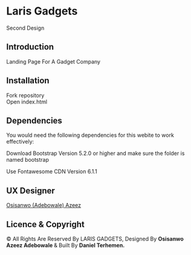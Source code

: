 # Laris Gadgets

Second Design

## Introduction

Landing Page For A Gadget Company

## Installation

Fork repository <br> Open index.html

## Dependencies

You would need the following dependencies for this webite to work effectively:

Download Bootstrap Version 5.2.0 or higher and make sure the folder is named bootstrap

Use Fontawesome CDN Version 6.1.1 

## UX Designer

[Osisanwo (Adebowale) Azeez](https://www.linkedin.com/in/osisanwo-azeez-617677a6/)


## Licence & Copyright

&copy; All Rights Are Reserved By LARIS GADGETS, Designed By <strong>Osisanwo Azeez Adebowale </strong> & Built By <strong>Daniel Terhemen. </strong>
